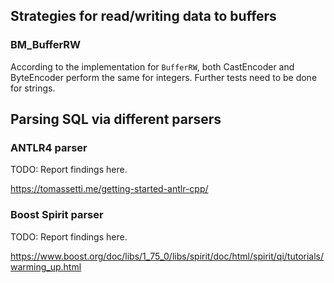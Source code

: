 ## Strategies for read/writing data to buffers

### BM_BufferRW

According to the implementation for `BufferRW`, both CastEncoder and ByteEncoder perform the same for integers. Further tests need to be done for strings.

## Parsing SQL via different parsers

### ANTLR4 parser

TODO: Report findings here.

https://tomassetti.me/getting-started-antlr-cpp/

### Boost Spirit parser

TODO: Report findings here.

https://www.boost.org/doc/libs/1_75_0/libs/spirit/doc/html/spirit/qi/tutorials/warming_up.html

